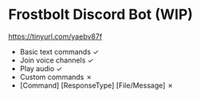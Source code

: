 # Frostbolt Discord Bot (WIP)
https://tinyurl.com/yaebv87f

- Basic text commands ✓
- Join voice channels ✓
- Play audio ✓
- Custom commands ✗
- [Command] [ResponseType] [File/Message] ✗
